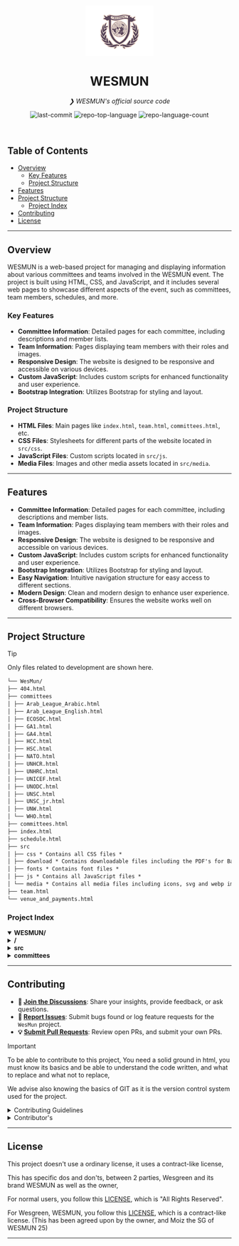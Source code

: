 <!--suppress ALL -->
<p align="center">
    <img src="src/media/WesmunLogo.png" align="center" width="30%" alt="MD Logo">
</p>
<p align="center"><h1 align="center">WESMUN</h1>
<p align="center">
    <em>❯ WESMUN's official source code</em>
</p>
<p align="center">
    <img src="https://img.shields.io/github/last-commit/DefinetlyNotAI/WesMun?style=default&logo=git&logoColor=white&color=0080ff" alt="last-commit">
    <img src="https://img.shields.io/github/languages/top/DefinetlyNotAI/WesMun?style=default&color=0080ff" alt="repo-top-language">
    <img src="https://img.shields.io/github/languages/count/DefinetlyNotAI/WesMun?style=default&color=0080ff" alt="repo-language-count">
</p>
<p align="center"><!-- default option, no dependency badges. -->
</p>
<br>

## Table of Contents

- [ Overview](#overview)
    - [ Key Features](#key-features)
    - [ Project Structure](#project-structure)
- [ Features](#features)
- [ Project Structure](#project-structure)
    - [ Project Index](#project-index)
- [ Contributing](#contributing)
- [ License](#license)

---

## Overview

WESMUN is a web-based project for managing and displaying
information about various committees and teams involved in the WESMUN event.
The project is built using HTML, CSS, and JavaScript,
and it includes several web pages to showcase different aspects of the event,
such as committees, team members, schedules, and more.

### Key Features

- **Committee Information**: Detailed pages for each committee, including descriptions and member lists.
- **Team Information**: Pages displaying team members with their roles and images.
- **Responsive Design**: The website is designed to be responsive and accessible on various devices.
- **Custom JavaScript**: Includes custom scripts for enhanced functionality and user experience.
- **Bootstrap Integration**: Utilizes Bootstrap for styling and layout.

### Project Structure

- **HTML Files**: Main pages like `index.html`, `team.html`, `committees.html`, etc.
- **CSS Files**: Stylesheets for different parts of the website located in `src/css`.
- **JavaScript Files**: Custom scripts located in `src/js`.
- **Media Files**: Images and other media assets located in `src/media`.

---

## Features

- **Committee Information**: Detailed pages for each committee, including descriptions and member lists.
- **Team Information**: Pages displaying team members with their roles and images.
- **Responsive Design**: The website is designed to be responsive and accessible on various devices.
- **Custom JavaScript**: Includes custom scripts for enhanced functionality and user experience.
- **Bootstrap Integration**: Utilizes Bootstrap for styling and layout.
- **Easy Navigation**: Intuitive navigation structure for easy access to different sections.
- **Modern Design**: Clean and modern design to enhance user experience.
- **Cross-Browser Compatibility**: Ensures the website works well on different browsers.

---

## Project Structure

> [!TIP]
> Only files related to development are shown here.

```md
└── WesMun/
├── 404.html
├── committees
│ ├── Arab_League_Arabic.html
│ ├── Arab_League_English.html
│ ├── ECOSOC.html
│ ├── GA1.html
│ ├── GA4.html
│ ├── HCC.html
│ ├── HSC.html
│ ├── NATO.html
│ ├── UNHCR.html
│ ├── UNHRC.html
│ ├── UNICEF.html
│ ├── UNODC.html
│ ├── UNSC.html
│ ├── UNSC_jr.html
│ ├── UNW.html
│ └── WHO.html
├── committees.html
├── index.html
├── schedule.html
├── src
│ ├── css * Contains all CSS files *
│ ├── download * Contains downloadable files including the PDF's for Background guides *
│ ├── fonts * Contains font files *
│ ├── js * Contains all JavaScript files *
│ └── media * Contains all media files including icons, svg and webp images *
├── team.html
└── venue_and_payments.html
```

### Project Index

<details open>
    <summary><b>WESMUN/</b></summary>
    <details> <!-- / Submodule -->
        <summary><b>/</b></summary>
        <blockquote>
            <table>
            <tr>
                <td><b><a href='https://github.com/DefinetlyNotAI/WesMun/blob/master/committees.html'>committees.html</a></b></td>
                <td>❯ Contains the main page for listing all committees involved in WESMUN.</td>
            </tr>
            <tr>
                <td><b><a href='https://github.com/DefinetlyNotAI/WesMun/blob/master/team.html'>team.html</a></b></td>
                <td>❯ Displays information about the team members and their roles.</td>
            </tr>
            <tr>
                <td><b><a href='https://github.com/DefinetlyNotAI/WesMun/blob/master/venue_and_payments.html'>venue_and_payments.html</a></b></td>
                <td>❯ Provides details about the event venue and payment options.</td>
            </tr>
            <tr>
                <td><b><a href='https://github.com/DefinetlyNotAI/WesMun/blob/master/index.html'>index.html</a></b></td>
                <td>❯ The main landing page of the WESMUN website.</td>
            </tr>
            <tr>
                <td><b><a href='https://github.com/DefinetlyNotAI/WesMun/blob/master/schedule.html'>schedule.html</a></b></td>
                <td>❯ Displays the event schedule and important dates.</td>
            </tr>
            </table>
        </blockquote>
    </details>
    <details> <!-- src Submodule -->
        <summary><b>src</b></summary>
        <blockquote>
            <details>
                <summary><b>css</b></summary>
                <blockquote>
                    <table>
                    <tr>
                        <td><b><a href='https://github.com/DefinetlyNotAI/WesMun/blob/master/src/css/style.css'>style.css</a></b></td>
                        <td>❯ Main stylesheet for the website.</td>
                    </tr>
                    <tr>
                        <td><b><a href='https://github.com/DefinetlyNotAI/WesMun/blob/master/src/css/style.css.map'>style.css.map</a></b></td>
                        <td>❯ Source map for the main stylesheet.</td>
                    </tr>
                    <tr>
                        <td><b><a href='https://github.com/DefinetlyNotAI/WesMun/blob/master/src/css/index.css'>index.css</a></b></td>
                        <td>❯ Styles specific to the index page.</td>
                    </tr>
                    <tr>
                        <td><b><a href='https://github.com/DefinetlyNotAI/WesMun/blob/master/src/css/rules.css'>rules.css</a></b></td>
                        <td>❯ Styles for the rules page.</td>
                    </tr>
                    <tr>
                        <td><b><a href='https://github.com/DefinetlyNotAI/WesMun/blob/master/src/css/responsive.css'>responsive.css</a></b></td>
                        <td>❯ Styles for responsive design.</td>
                    </tr>
                    <tr>
                        <td><b><a href='https://github.com/DefinetlyNotAI/WesMun/blob/master/src/css/font-awesome.min.css'>font-awesome.min.css</a></b></td>
                        <td>❯ Font Awesome icons stylesheet.</td>
                    </tr>
                    <tr>
                        <td><b><a href='https://github.com/DefinetlyNotAI/WesMun/blob/master/src/css/style.scss'>style.scss</a></b></td>
                        <td>❯ SCSS source file for the main stylesheet.</td>
                    </tr>
                    <tr>
                        <td><b><a href='https://github.com/DefinetlyNotAI/WesMun/blob/master/src/css/committees_and_team.css'>committees_and_team.css</a></b></td>
                        <td>❯ Styles for committees and team pages.</td>
                    </tr>
                    </table>
                </blockquote>
            </details>
            <details>
                <summary><b>fonts</b></summary>
                <blockquote>
                    <table>
                    <tr>
                        <td><b><a href='https://github.com/DefinetlyNotAI/WesMun/blob/master/src/fonts/fontawesome-webfont.ttf'>fontawesome-webfont.ttf</a></b></td>
                        <td>❯ Font file for Font Awesome icons.</td>
                    </tr>
                    </table>
                </blockquote>
            </details>
            <details>
                <summary><b>js</b></summary>
                <blockquote>
                    <table>
                    <tr>
                        <td><b><a href='https://github.com/DefinetlyNotAI/WesMun/blob/master/src/js/license.js'>license.js</a></b></td>
                        <td>❯ JavaScript for handling license-related functionality.</td>
                    </tr>
                    <tr>
                        <td><b><a href='https://github.com/DefinetlyNotAI/WesMun/blob/master/src/js/committees.js'>committees.js</a></b></td>
                        <td>❯ JavaScript for committees page functionality.</td>
                    </tr>
                    <tr>
                        <td><b><a href='https://github.com/DefinetlyNotAI/WesMun/blob/master/src/js/index.loading.js'>index.loading.js</a></b></td>
                        <td>❯ JavaScript for loading animations on the index page.</td>
                    </tr>
                    <tr>
                        <td><b><a href='https://github.com/DefinetlyNotAI/WesMun/blob/master/src/js/volunteer.js'>volunteer.js</a></b></td>
                        <td>❯ JavaScript for volunteer-related functionality.</td>
                    </tr>
                    <tr>
                        <td><b><a href='https://github.com/DefinetlyNotAI/WesMun/blob/master/src/js/prettyurl.js'>prettyurl.js</a></b></td>
                        <td>❯ JavaScript for handling pretty URLs.</td>
                    </tr>
                    <tr>
                        <td><b><a href='https://github.com/DefinetlyNotAI/WesMun/blob/master/src/js/index.timer.js'>index.timer.js</a></b></td>
                        <td>❯ JavaScript for timer functionality on the index page.</td>
                    </tr>
                    </table>
                </blockquote>
            </details>
        </blockquote>
    </details>
    <details> <!-- committees Submodule -->
        <summary><b>committees</b></summary>
        <blockquote>
            <table>
            <tr>
                <td><b><a href='https://github.com/DefinetlyNotAI/WesMun/blob/master/committees/UNHCR.html'>UNHCR.html</a></b></td>
                <td>❯ Page for the UNHCR committee.</td>
            </tr>
            <tr>
                <td><b><a href='https://github.com/DefinetlyNotAI/WesMun/blob/master/committees/GA1.html'>GA1.html</a></b></td>
                <td>❯ Page for the GA1 committee.</td>
            </tr>
            <tr>
                <td><b><a href='https://github.com/DefinetlyNotAI/WesMun/blob/master/committees/Arab_League_English.html'>Arab_League_English.html</a></b></td>
                <td>❯ Page for the Arab League (English) committee.</td>
            </tr>
            <tr>
                <td><b><a href='https://github.com/DefinetlyNotAI/WesMun/blob/master/committees/NATO.html'>NATO.html</a></b></td>
                <td>❯ Page for the NATO committee.</td>
            </tr>
            <tr>
                <td><b><a href='https://github.com/DefinetlyNotAI/WesMun/blob/master/committees/GA4.html'>GA4.html</a></b></td>
                <td>❯ Page for the GA4 committee.</td>
            </tr>
            <tr>
                <td><b><a href='https://github.com/DefinetlyNotAI/WesMun/blob/master/committees/UNSC.html'>UNSC.html</a></b></td>
                <td>❯ Page for the UNSC committee.</td>
            </tr>
            <tr>
                <td><b><a href='https://github.com/DefinetlyNotAI/WesMun/blob/master/committees/HCC.html'>HCC.html</a></b></td>
                <td>❯ Page for the HCC committee.</td>
            </tr>
            <tr>
                <td><b><a href='https://github.com/DefinetlyNotAI/WesMun/blob/master/committees/UNSC_jr.html'>UNSC_jr.html</a></b></td>
                <td>❯ Page for the UNSC Junior committee.</td>
            </tr>
            <tr>
                <td><b><a href='https://github.com/DefinetlyNotAI/WesMun/blob/master/committees/UNICEF.html'>UNICEF.html</a></b></td>
                <td>❯ Page for the UNICEF committee.</td>
            </tr>
            <tr>
                <td><b><a href='https://github.com/DefinetlyNotAI/WesMun/blob/master/committees/Arab_League_Arabic.html'>Arab_League_Arabic.html</a></b></td>
                <td>❯ Page for the Arab League (Arabic) committee.</td>
            </tr>
            <tr>
                <td><b><a href='https://github.com/DefinetlyNotAI/WesMun/blob/master/committees/UNODC.html'>UNODC.html</a></b></td>
                <td>❯ Page for the UNODC committee.</td>
            </tr>
            <tr>
                <td><b><a href='https://github.com/DefinetlyNotAI/WesMun/blob/master/committees/ECOSOC.html'>ECOSOC.html</a></b></td>
                <td>❯ Page for the ECOSOC committee.</td>
            </tr>
            <tr>
                <td><b><a href='https://github.com/DefinetlyNotAI/WesMun/blob/master/committees/HSC.html'>HSC.html</a></b></td>
                <td>❯ Page for the HSC committee.</td>
            </tr>
            <tr>
                <td><b><a href='https://github.com/DefinetlyNotAI/WesMun/blob/master/committees/WHO.html'>WHO.html</a></b></td>
                <td>❯ Page for the WHO committee.</td>
            </tr>
            <tr>
                <td><b><a href='https://github.com/DefinetlyNotAI/WesMun/blob/master/committees/UNHRC.html'>UNHRC.html</a></b></td>
                <td>❯ Page for the UNHRC committee.</td>
            </tr>
            <tr>
                <td><b><a href='https://github.com/DefinetlyNotAI/WesMun/blob/master/committees/UNW.html'>UNW.html</a></b></td>
                <td>❯ Page for the UNW committee.</td>
            </tr>
            </table>
        </blockquote>
    </details>
</details>

---

## Contributing

- **💬 [Join the Discussions](https://github.com/DefinetlyNotAI/WesMun/discussions)**: Share your insights, provide
  feedback, or ask questions.
- **🐛 [Report Issues](https://github.com/DefinetlyNotAI/WesMun/issues)**: Submit bugs found or log feature requests for
  the `WesMun` project.
- **💡 [Submit Pull Requests](https://github.com/DefinetlyNotAI/WesMun/blob/main/CONTRIBUTING.md)**: Review open PRs, and
  submit your own PRs.

> [!IMPORTANT]
> To be able to contribute to this project,
> You need a solid ground in html,
> you must know its basics and be able to understand the code written,
> and what to replace and what not to replace,
>
> We advise also knowing the basics of GIT as it is the version control
> system used for the project.

<details closed>
<summary>Contributing Guidelines</summary>

1. **Fork the Repository**: Start by forking the project repository to your GitHub account.
2. **Clone Locally**: Clone the forked repository to your local machine using a git client.
   ```sh
   git clone https://github.com/DefinetlyNotAI/WesMun
   ```
3. **Create a New Branch**: Always work on a new branch, giving it a descriptive name.
   ```sh
   git checkout -b new-feature-x
   ```
4. **Make Your Changes**: Develop and test your changes locally.
5. **Commit Your Changes**: Commit with a clear message describing your updates.
   ```sh
   git commit -m 'Implemented new feature x.'
   ```
6. **Push to GitHub**: Push the changes to your forked repository.
   ```sh
   git push origin new-feature-x
   ```
7. **Submit a Pull Request**: Create a PR against the original project repository. Clearly describe the changes and
   their motivations.
8. **Review**: Once your PR is reviewed and approved, it will be merged into the main branch. Congratulations on your
   contribution!

</details>

<details closed>
<summary>Contributor's</summary>
<br>
<p align="left">
   <a href="https://github.com{/DefinetlyNotAI/WesMun/}graphs/contributors">
      <img src="https://contrib.rocks/image?repo=DefinetlyNotAI/WesMun">
   </a>
</p>
</details>

---

## License

This project doesn't use a ordinary license, it uses a contract-like license,

This has specific dos and don'ts, between 2 parties,
Wesgreen and its brand WESMUN as well as the owner,

For normal users, you follow this [LICENSE](LICENSE), which is "All Rights Reserved".

For Wesgreen, WESMUN, you follow this [LICENSE](LICENSE.md),
which is a contract-like license. (This has been agreed upon by the owner,
and Moiz the SG of WESMUN 25)

---